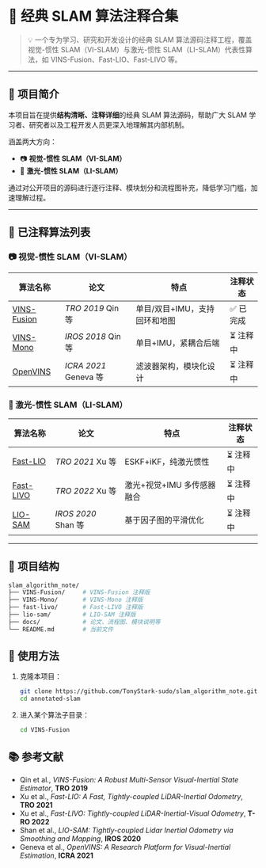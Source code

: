 # 📌 经典 SLAM 算法注释合集

> 💡 一个专为学习、研究和开发设计的经典 SLAM 算法源码注释工程，覆盖视觉-惯性 SLAM（VI-SLAM）与激光-惯性 SLAM（LI-SLAM）代表性算法，如 VINS-Fusion、Fast-LIO、Fast-LIVO 等。

---

## 🌟 项目简介

本项目旨在提供**结构清晰、注释详细**的经典 SLAM 算法源码，帮助广大 SLAM 学习者、研究者以及工程开发人员更深入地理解其内部机制。

涵盖两大方向：

- 📷 **视觉-惯性 SLAM（VI-SLAM）**
- 🔦 **激光-惯性 SLAM（LI-SLAM）**

通过对公开项目的源码进行逐行注释、模块划分和流程图补充，降低学习门槛，加速理解过程。

---

## 📁 已注释算法列表

### 📷 视觉-惯性 SLAM（VI-SLAM）

| 算法名称 | 论文 | 特点 | 注释状态 |
|---------|------|------|-----------|
| [VINS-Fusion](https://github.com/HKUST-Aerial-Robotics/VINS-Fusion) | *TRO 2019* Qin 等 | 单目/双目+IMU，支持回环和地图 | ✅ 已完成 |
| [VINS-Mono](https://github.com/HKUST-Aerial-Robotics/VINS-Mono) | *IROS 2018* Qin 等 | 单目+IMU，紧耦合后端 | ⏳ 注释中 |
| [OpenVINS](https://github.com/rpng/open_vins) | *ICRA 2021* Geneva 等 | 滤波器架构，模块化设计 | ⏳ 注释中 |

### 🔦 激光-惯性 SLAM（LI-SLAM）

| 算法名称 | 论文 | 特点 | 注释状态 |
|---------|------|------|-----------|
| [Fast-LIO](https://github.com/hku-mars/FAST_LIO) | *TRO 2021* Xu 等 | ESKF+iKF，纯激光惯性 | ⏳ 注释中 |
| [Fast-LIVO](https://github.com/hku-mars/FAST_LIVO) | *TRO 2022* Xu 等 | 激光+视觉+IMU 多传感器融合 | ⏳ 注释中 |
| [LIO-SAM](https://github.com/TixiaoShan/LIO-SAM) | *IROS 2020* Shan 等 | 基于因子图的平滑优化 | ⏳ 注释中 |

---

## 📂 项目结构

```bash
slam_algorithm_note/
├── VINS-Fusion/     # VINS-Fusion 注释版
├── VINS-Mono/       # VINS-Mono 注释版
├── fast-livo/       # Fast-LIVO 注释版
├── lio-sam/         # LIO-SAM 注释版
├── docs/            # 论文、流程图、模块说明等
└── README.md        # 当前文件

```
## 🧭 使用方法

1. 克隆本项目：

   ```bash
   git clone https://github.com/TonyStark-sudo/slam_algorithm_note.git
   cd annotated-slam
   ```
2. 进入某个算法子目录：
   ```bash
   cd VINS-Fusion
   ```

## 📚 参考文献

- Qin et al., _VINS-Fusion: A Robust Multi-Sensor Visual-Inertial State Estimator_, **TRO 2019**  
- Xu et al., _Fast-LIO: A Fast, Tightly-coupled LiDAR-Inertial Odometry_, **TRO 2021**  
- Xu et al., _Fast-LIVO: Tightly-coupled LiDAR-Inertial-Visual Odometry_, **T-RO 2022**  
- Shan et al., _LIO-SAM: Tightly-coupled Lidar Inertial Odometry via Smoothing and Mapping_, **IROS 2020**  
- Geneva et al., _OpenVINS: A Research Platform for Visual-Inertial Estimation_, **ICRA 2021**
